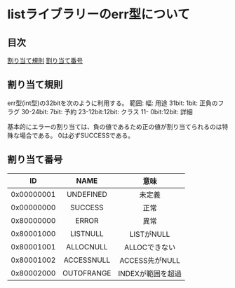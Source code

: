 # listライブラリーのerr型について
## 目次
[割り当て規則](#割り当て規則)
[割り当て番号](#割り当て番号)

## 割り当て規則
err型(int型)の32bitを次のように利用する。
    範囲:   幅: 用途
   31bit: 1bit: 正負のフラグ
30-24bit: 7bit: 予約
23-12bit:12bit: クラス
11- 0bit:12bit: 詳細

基本的にエラーの割り当ては、負の値であるため正の値が割り当てられるのは特殊な場合である。
0は必ずSUCCESSである。


## 割り当て番号
|     ID     |     NAME   |        意味       |
|:----------:|:----------:|:-----------------:|
| 0x00000001 |  UNDEFINED |       未定義      |
| 0x00000000 |   SUCCESS  |        正常       |
| 0x80000000 |    ERROR   |        異常       |
| 0x80001000 |  LISTNULL  |     LISTがNULL    |
| 0x80001001 |  ALLOCNULL |   ALLOCできない   |
| 0x80001002 | ACCESSNULL |   ACCESS先がNULL  |
| 0x80002000 | OUTOFRANGE | INDEXが範囲を超過 |
